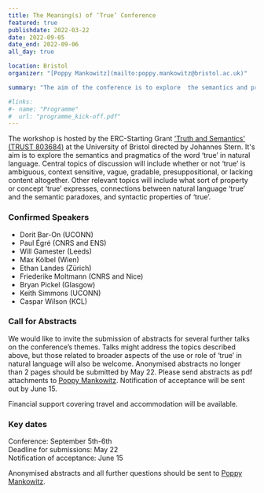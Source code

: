```yaml
---
title: The Meaning(s) of ‘True’ Conference
featured: true
publishdate: 2022-03-22
date: 2022-09-05
date_end: 2022-09-06
all_day: true

location: Bristol
organizer: "[Poppy Mankowitz](mailto:poppy.mankowitz@bristol.ac.uk)"

summary: "The aim of the conference is to explore  the semantics and pragmatics of the word ‘true’ in natural language. Central topics of discussion will include whether or not ‘true’ is ambiguous, context sensitive, vague, gradable, presuppositional, or lacking content altogether. Other relevant topics will include what sort of property or concept ‘true’ expresses, connections between natural language ‘true’ and the semantic paradoxes, and syntactic properties of ‘true’."

#links:
#- name: "Programme"
#  url: "programme_kick-off.pdf"
---
```



The workshop is hosted by the ERC-Starting Grant ['Truth and Semantics' (TRUST 803684)](/) at the University of Bristol directed by Johannes Stern. It's aim is to explore  the semantics and pragmatics of the word ‘true’ in natural language. Central topics of discussion will include whether or not ‘true’ is ambiguous, context sensitive, vague, gradable, presuppositional, or lacking content altogether. Other relevant topics will include what sort of property or concept ‘true’ expresses, connections between natural language ‘true’ and the semantic paradoxes, and syntactic properties of ‘true’.

### Confirmed Speakers
- Dorit Bar-On (UCONN)
- Paul Égré (CNRS and ENS)
- Will Gamester (Leeds)
- Max Kölbel (Wien)
- Ethan Landes (Zürich)
- Friederike Moltmann (CNRS and Nice)
- Bryan Pickel (Glasgow)
- Keith Simmons (UCONN)
- Caspar Wilson (KCL)

### Call for Abstracts
We would like to invite the submission of abstracts for several further talks on the conference’s themes. Talks might address the topics described above, but those related to broader aspects of the use or role of ‘true’ in natural language will also be welcome. Anonymised abstracts no longer than 2 pages should be submitted by May 22. Please send abstracts as pdf attachments to [Poppy Mankowitz](mailto:poppy.mankowitz@bristol.ac.uk). Notification of acceptance will be sent out by June 15.

Financial support covering travel and accommodation will be available.

### Key dates
Conference: September 5th-6th<br>
Deadline for submissions: May 22<br>
Notification of acceptance: June 15

Anonymised abstracts and all further questions should be sent to [Poppy Mankowitz](mailto:poppy.mankowitz@bristol.ac.uk).
